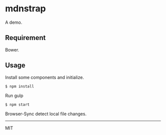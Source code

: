 # mdnstrap

A demo.

## Requirement

Bower.

## Usage

Install some components and initialize.

	$ npm install

Run gulp

	$ npm start

Browser-Sync detect local file changes.

---

MIT
